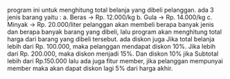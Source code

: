 program ini untuk menghitung total belanja yang dibeli pelanggan.
ada 3 jenis barang yaitu :
                        a. Beras → Rp. 12.000/kg
                        b. Gula → Rp. 14.000/kg
                        c. Minyak → Rp. 20.000/liter
pelanggan akan membeli berapa banyak jenis dan berapa banyak barang yang dibeli, lalu program akan menghitung total harga dari barang yang dibeli tersebut. ada diskon juga Jika total belanja lebih dari Rp. 100.000, maka pelanggan mendapat diskon 10%. Jika lebih dari Rp. 200.000, maka diskon menjadi 15%. Dan diskon 10% jika Subtotal lebih dari Rp.150.000
lalu ada juga fitur member, jika pelanggan mempunyai member maka akan dapat diskon lagi 5% dari harga akhir.
